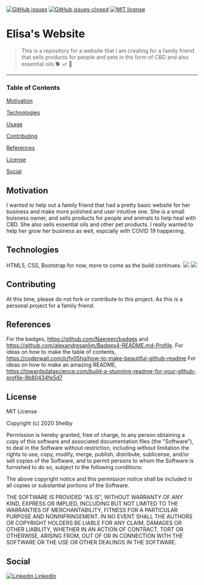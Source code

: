 [![GitHub issues](https://img.shields.io/github/issues/Naereen/StrapDown.js.svg)](https://GitHub.com/Naereen/StrapDown.js/issues/)
[![GitHub issues-closed](https://img.shields.io/github/issues-closed/Naereen/StrapDown.js.svg)](https://GitHub.com/Naereen/StrapDown.js/issues?q=is%3Aissue+is%3Aclosed)
[![MIT license](https://img.shields.io/badge/License-MIT-blue.svg)](https://lbesson.mit-license.org/)
# Elisa's Website
> This is a repository for a website that I am creating for a family friend that sells products for people and pets in the form of CBD and also essential oils.🐕  🪔  🌿 
<hr> 

### Table of Contents
  [Motivation](https://github.com/shandfield/elisa-website/blob/main/README.md#motivation)
  
  [Technologies](https://github.com/shandfield/elisa-website/blob/main/README.md#technologies)
  
  [Usage](https://github.com/shandfield/elisa-website/blob/main/README.md#usage)
  
  [Contributing](https://github.com/shandfield/elisa-website/blob/main/README.md#contributing)
  
  [References](https://github.com/shandfield/elisa-website/blob/main/README.md#references)
  
  [License](https://github.com/shandfield/elisa-website/blob/main/README.md#license)
  
  [Social](https://github.com/shandfield/elisa-website/blob/main/README.md#social)


## Motivation
I wanted to help out a family friend that had a pretty basic website for her business and make more polished and user intuitive one. She is a small buisness owner, and sells products for people and animals to help heal with CBD. She also sells essential oils and other pet products. I really wanted to help her grow her business as well, espcially with COVID 19 happening. 

## Technologies
HTML5, CSS, Bootstrap for now, more to come as the build continues. 
<img src="https://img.shields.io/badge/HTML-239120?style=for-the-badge&logo=html5&logoColor=white" />
<img src="https://img.shields.io/badge/CSS-239120?&style=for-the-badge&logo=css3&logoColor=white" />

## Contributing
At this time, please do not fork or contribute to this project. As this is a personal project for a family friend. 

## References
For the badges, https://github.com/Naereen/badges and https://github.com/alexandresanlim/Badges4-README.md-Profile.
For ideas on how to make the table of contents, https://coderwall.com/p/fy05hq/how-to-make-beautiful-github-readme
For ideas on how to make an amazing README, https://towardsdatascience.com/build-a-stunning-readme-for-your-github-profile-9b80434fe5d7

## License
MIT License

Copyright (c) 2020 Shelby 

Permission is hereby granted, free of charge, to any person obtaining a copy
of this software and associated documentation files (the "Software"), to deal
in the Software without restriction, including without limitation the rights
to use, copy, modify, merge, publish, distribute, sublicense, and/or sell
copies of the Software, and to permit persons to whom the Software is
furnished to do so, subject to the following conditions:

The above copyright notice and this permission notice shall be included in all
copies or substantial portions of the Software.

THE SOFTWARE IS PROVIDED "AS IS", WITHOUT WARRANTY OF ANY KIND, EXPRESS OR
IMPLIED, INCLUDING BUT NOT LIMITED TO THE WARRANTIES OF MERCHANTABILITY,
FITNESS FOR A PARTICULAR PURPOSE AND NONINFRINGEMENT. IN NO EVENT SHALL THE
AUTHORS OR COPYRIGHT HOLDERS BE LIABLE FOR ANY CLAIM, DAMAGES OR OTHER
LIABILITY, WHETHER IN AN ACTION OF CONTRACT, TORT OR OTHERWISE, ARISING FROM,
OUT OF OR IN CONNECTION WITH THE SOFTWARE OR THE USE OR OTHER DEALINGS IN THE
SOFTWARE.


## Social
   [![Linkedin](https://i.stack.imgur.com/gVE0j.png) LinkedIn](https://www.linkedin.com/in/shelby-handfield-87ba6810b/)

